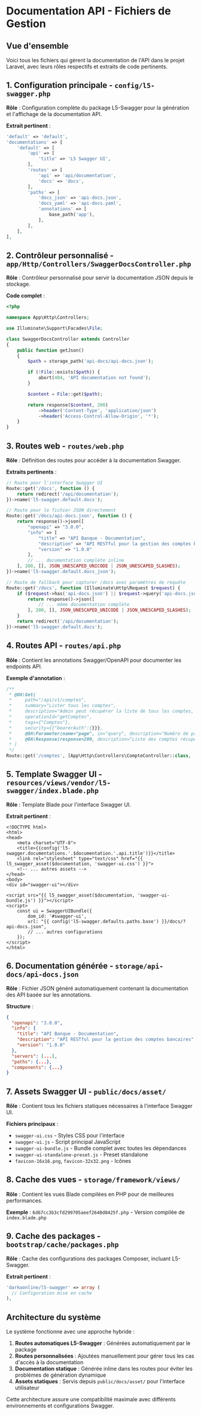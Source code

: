 # Documentation API - Fichiers de Gestion

## Vue d'ensemble
Voici tous les fichiers qui gèrent la documentation de l'API dans le projet Laravel, avec leurs rôles respectifs et extraits de code pertinents.

## 1. Configuration principale - `config/l5-swagger.php`

**Rôle** : Configuration complète du package L5-Swagger pour la génération et l'affichage de la documentation API.

**Extrait pertinent** :
```php
'default' => 'default',
'documentations' => [
    'default' => [
        'api' => [
            'title' => 'L5 Swagger UI',
        ],
        'routes' => [
            'api' => 'api/documentation',
            'docs' => 'docs',
        ],
        'paths' => [
            'docs_json' => 'api-docs.json',
            'docs_yaml' => 'api-docs.yaml',
            'annotations' => [
                base_path('app'),
            ],
        ],
    ],
],
```

## 2. Contrôleur personnalisé - `app/Http/Controllers/SwaggerDocsController.php`

**Rôle** : Contrôleur personnalisé pour servir la documentation JSON depuis le stockage.

**Code complet** :
```php
<?php

namespace App\Http\Controllers;

use Illuminate\Support\Facades\File;

class SwaggerDocsController extends Controller
{
    public function getJson()
    {
        $path = storage_path('api-docs/api-docs.json');

        if (!File::exists($path)) {
            abort(404, 'API documentation not found');
        }

        $content = File::get($path);

        return response($content, 200)
            ->header('Content-Type', 'application/json')
            ->header('Access-Control-Allow-Origin', '*');
    }
}
```

## 3. Routes web - `routes/web.php`

**Rôle** : Définition des routes pour accéder à la documentation Swagger.

**Extraits pertinents** :
```php
// Route pour l'interface Swagger UI
Route::get('/docs', function () {
    return redirect('/api/documentation');
})->name('l5-swagger.default.docs');

// Route pour le fichier JSON directement
Route::get('/docs/api-docs.json', function () {
    return response()->json([
        "openapi" => "3.0.0",
        "info" => [
            "title" => "API Banque - Documentation",
            "description" => "API RESTful pour la gestion des comptes bancaires",
            "version" => "1.0.0"
        ],
        // ... documentation complète inline
    ], 200, [], JSON_UNESCAPED_UNICODE | JSON_UNESCAPED_SLASHES);
})->name('l5-swagger.default.docs_json');

// Route de fallback pour capturer /docs avec paramètres de requête
Route::get('/docs', function (Illuminate\Http\Request $request) {
    if ($request->has('api-docs.json') || $request->query('api-docs.json') !== null) {
        return response()->json([
            // ... même documentation complète
        ], 200, [], JSON_UNESCAPED_UNICODE | JSON_UNESCAPED_SLASHES);
    }
    return redirect('/api/documentation');
})->name('l5-swagger.default.docs');
```

## 4. Routes API - `routes/api.php`

**Rôle** : Contient les annotations Swagger/OpenAPI pour documenter les endpoints API.

**Exemple d'annotation** :
```php
/**
 * @OA\Get(
 *     path="/api/v1/comptes",
 *     summary="Lister tous les comptes",
 *     description="Admin peut récupérer la liste de tous les comptes, Client peut récupérer la liste de ses comptes",
 *     operationId="getComptes",
 *     tags={"Comptes"},
 *     security={{"bearerAuth":{}}},
 *     @OA\Parameter(name="page", in="query", description="Numéro de page", required=false),
 *     @OA\Response(response=200, description="Liste des comptes récupérée avec succès")
 * )
 */
Route::get('/comptes', [App\Http\Controllers\CompteController::class, 'index']);
```

## 5. Template Swagger UI - `resources/views/vendor/l5-swagger/index.blade.php`

**Rôle** : Template Blade pour l'interface Swagger UI.

**Extrait pertinent** :
```blade
<!DOCTYPE html>
<html>
<head>
    <meta charset="UTF-8">
    <title>{{config('l5-swagger.documentations.'.$documentation.'.api.title')}}</title>
    <link rel="stylesheet" type="text/css" href="{{ l5_swagger_asset($documentation, 'swagger-ui.css') }}">
    <!-- ... autres assets -->
</head>
<body>
<div id="swagger-ui"></div>

<script src="{{ l5_swagger_asset($documentation, 'swagger-ui-bundle.js') }}"></script>
<script>
    const ui = SwaggerUIBundle({
        dom_id: '#swagger-ui',
        url: "{{ config('l5-swagger.defaults.paths.base') }}/docs/?api-docs.json",
        // ... autres configurations
    });
</script>
</html>
```

## 6. Documentation générée - `storage/api-docs/api-docs.json`

**Rôle** : Fichier JSON généré automatiquement contenant la documentation des API basée sur les annotations.

**Structure** :
```json
{
  "openapi": "3.0.0",
  "info": {
    "title": "API Banque - Documentation",
    "description": "API RESTful pour la gestion des comptes bancaires",
    "version": "1.0.0"
  },
  "servers": [...],
  "paths": {...},
  "components": {...}
}
```

## 7. Assets Swagger UI - `public/docs/asset/`

**Rôle** : Contient tous les fichiers statiques nécessaires à l'interface Swagger UI.

**Fichiers principaux** :
- `swagger-ui.css` - Styles CSS pour l'interface
- `swagger-ui.js` - Script principal JavaScript
- `swagger-ui-bundle.js` - Bundle complet avec toutes les dépendances
- `swagger-ui-standalone-preset.js` - Preset standalone
- `favicon-16x16.png`, `favicon-32x32.png` - Icônes

## 8. Cache des vues - `storage/framework/views/`

**Rôle** : Contient les vues Blade compilées en PHP pour de meilleures performances.

**Exemple** : `6d67cc3b3cfd299705aeef2640d0425f.php` - Version compilée de `index.blade.php`

## 9. Cache des packages - `bootstrap/cache/packages.php`

**Rôle** : Cache des configurations des packages Composer, incluant L5-Swagger.

**Extrait pertinent** :
```php
'darkaonline/l5-swagger' => array (
  // Configuration mise en cache
),
```

## Architecture du système

Le système fonctionne avec une approche hybride :

1. **Routes automatiques L5-Swagger** : Générées automatiquement par le package
2. **Routes personnalisées** : Ajoutées manuellement pour gérer tous les cas d'accès à la documentation
3. **Documentation statique** : Générée inline dans les routes pour éviter les problèmes de génération dynamique
4. **Assets statiques** : Servis depuis `public/docs/asset/` pour l'interface utilisateur

Cette architecture assure une compatibilité maximale avec différents environnements et configurations Swagger.